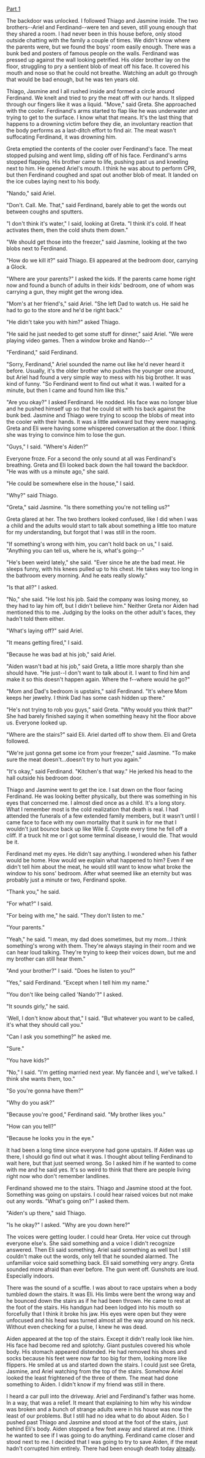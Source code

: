 [Part 1](https://www.reddit.com/r/nosleep/comments/vabojg/the_neighbors_had_a_cookout_but_the_meat_wasnt/)

The backdoor was unlocked. I followed Thiago and Jasmine inside. The two brothers--Ariel and Ferdinand--were ten and seven, still young enough that they shared a room. I had never been in this house before, only stood outside chatting with the family a couple of times. We didn't know where the parents were, but we found the boys' room easily enough. There was a bunk bed and posters of famous people on the walls. Ferdinand was pressed up against the wall looking petrified. His older brother lay on the floor, struggling to pry a sentient blob of meat off his face. It covered his mouth and nose so that he could not breathe. Watching an adult go through that would be bad enough, but he was ten years old.

Thiago, Jasmine and I all rushed inside and formed a circle around Ferdinand. We knelt and tried to pry the meat off with our hands. It slipped through our fingers like it was a liquid. "Move," said Greta. She approached with the cooler. Ferdinand's arms started to flap like he was underwater and trying to get to the surface. I know what that means. It's the last thing that happens to a drowning victim before they die, an involuntary reaction that the body performs as a last-ditch effort to find air. The meat wasn't suffocating Ferdinand, it was drowning him. 

Greta emptied the contents of the cooler over Ferdinand's face. The meat stopped pulsing and went limp, sliding off of his face. Ferdinand's arms stopped flapping. His brother came to life, pushing past us and kneeling next to him. He opened Ariel's mouth. I think he was about to perform CPR, but then Ferdinand coughed and spat out another blob of meat. It landed on the ice cubes laying next to his body.

"Nando," said Ariel.

"Don't. Call. Me. That," said Ferdinand, barely able to get the words out between coughs and sputters. 

"I don't think it's water," I said, looking at Greta. "I think it's cold. If heat activates them, then the cold shuts them down."

"We should get those into the freezer," said Jasmine, looking at the two blobs next to Ferdinand. 

"How do we kill it?" said Thiago. Eli appeared at the bedroom door, carrying a Glock.

"Where are your parents?" I asked the kids. If the parents came home right now and found a bunch of adults in their kids' bedroom, one of whom was carrying a gun, they might get the wrong idea.

"Mom's at her friend's," said Ariel. "She left Dad to watch us. He said he had to go to the store and he'd be right back."

"He didn't take you with him?" asked Thiago.

"He said he just needed to get some stuff for dinner," said Ariel. "We were playing video games. Then a window broke and Nando--"

"Ferdinand," said Ferdinand.

"Sorry, Ferdinand," Ariel sounded the name out like he'd never heard it before. Usually, it's the older brother who pushes the younger one around, but Ariel had found a very simple way to mess with his big brother. It was kind of funny. "So Ferdinand went to find out what it was. I waited for a minute, but then I came and found him like this."

"Are you okay?" I asked Ferdinand. He nodded. His face was no longer blue and he pushed himself up so that he could sit with his back against the bunk bed. Jasmine and Thiago were trying to scoop the blobs of meat into the cooler with their hands. It was a little awkward but they were managing. Greta and Eli were having some whispered conversation at the door. I think she was trying to convince him to lose the gun.

"Guys," I said. "Where's Aiden?"

Everyone froze. For a second the only sound at all was Ferdinand's breathing. Greta and Eli looked back down the hall toward the backdoor. "He was with us a minute ago," she said.

"He could be somewhere else in the house," I said.

"Why?" said Thiago.

"Greta," said Jasmine. "Is there something you're not telling us?"

Greta glared at her. The two brothers looked confused, like I did when I was a child and the adults would start to talk about something a little too mature for my understanding, but forgot that I was still in the room.

"If something's wrong with him, you can't hold back on us," I said. "Anything you can tell us, where he is, what's going--"

"He's been weird lately," she said. "Ever since he ate the bad meat. He sleeps funny, with his knees pulled up to his chest. He takes way too long in the bathroom every morning. And he eats really slowly."

"Is that all?" I asked.

"No," she said. "He lost his job. Said the company was losing money, so they had to lay him off, but I didn't believe him." Neither Greta nor Aiden had mentioned this to me. Judging by the looks on the other adult's faces, they hadn't told them either.

"What's laying off?" said Ariel.

"It means getting fired," I said.

"Because he was bad at his job," said Ariel.

"Aiden wasn't bad at his job," said Greta, a little more sharply than she should have. "He just--I don't want to talk about it. I want to find him and make it so this doesn't happen again. Where the f--where would he go?"

"Mom and Dad's bedroom is upstairs," said Ferdinand. "It's where Mom keeps her jewelry. I think Dad has some cash hidden up there."

"He's not trying to rob you guys," said Greta. "Why would you think that?" She had barely finished saying it when something heavy hit the floor above us. Everyone looked up.

"Where are the stairs?" said Eli. Ariel darted off to show them. Eli and Greta followed.

"We're just gonna get some ice from your freezer," said Jasmine. "To make sure the meat doesn't...doesn't try to hurt you again."

"It's okay," said Ferdinand. "Kitchen's that way." He jerked his head to the hall outside his bedroom door.

Thiago and Jasmine went to get the ice. I sat down on the floor facing Ferdinand. He was looking better physically, but there was something in his eyes that concerned me. I almost died once as a child. It's a long story. What I remember most is the cold realization that death is real. I had attended the funerals of a few extended family members, but it wasn't until I came face to face with my own mortality that it sunk in for me that I wouldn't just bounce back up like Wile E. Coyote every time he fell off a cliff. If a truck hit me or I got some terminal disease, I would die. That would be it.

Ferdinand met my eyes. He didn't say anything. I wondered when his father would be home. How would we explain what happened to him? Even if we didn't tell him about the meat, he would still want to know what broke the window to his sons' bedroom. After what seemed like an eternity but was probably just a minute or two, Ferdinand spoke.

"Thank you," he said.

"For what?" I said.

"For being with me," he said. "They don't listen to me."

"Your parents."

"Yeah," he said. "I mean, my dad does sometimes, but my mom...I think something's wrong with them. They're always staying in their room and we can hear loud talking. They're trying to keep their voices down, but me and my brother can still hear them."

"And your brother?" I said. "Does he listen to you?"

"Yes," said Ferdinand. "Except when I tell him my name."

"You don't like being called 'Nando'?" I asked.

"It sounds girly," he said.

'Well, I don't know about that," I said. "But whatever you want to be called, it's what they should call you."

"Can I ask you something?" he asked me.

"Sure."

"You have kids?" 

"No," I said. "I'm getting married next year. My  fiancée and I, we've talked. I think she wants them, too."

"So you're gonna have them?"

"Why do you ask?"

"Because you're good," Ferdinand said. "My brother likes you."

"How can you tell?"

"Because he looks you in the eye."

It had been a long time since everyone had gone upstairs. If Aiden was up there, I should go find out what it was. I thought about telling Ferdinand to wait here, but that just seemed wrong. So I asked him if he wanted to come with me and he said yes. It's so weird to think that there are people living right now who don't remember landlines. 

Ferdinand showed me to the stairs. Thiago and Jasmine stood at the foot. Something was going on upstairs. I could hear raised voices but not make out any words. "What's going on?" I asked them.

"Aiden's up there," said Thiago.

"Is he okay?" I asked. "Why are you down here?"

The voices were getting louder. I could hear Greta. Her voice cut through everyone else's. She said something and a voice I didn't recognize answered. Then Eli said something. Ariel said something as well but I still couldn't make out the words, only tell that he sounded alarmed. The unfamiliar voice said something back. Eli said something very angry. Greta sounded more afraid than ever before. The gun went off. Gunshots are loud. Especially indoors. 

There was the sound of a scuffle. I was about to race upstairs when a body tumbled down the stairs. It was Eli. His limbs were bent the wrong way and he bounced down the stairs as if he had been thrown. He came to rest at the foot of the stairs. His handgun had been lodged into his mouth so forcefully that I think it broke his jaw. His eyes were open but they were unfocused and his head was turned almost all the way around on his neck. Without even checking for a pulse, I knew he was dead. 

Aiden appeared at the top of the stairs. Except it didn't really look like him. His face had become red and splotchy. Giant pustules covered his whole body. His stomach appeared distended. He had removed his shoes and socks because his feet were now far too big for them, looking more like flippers. He smiled at us and started down the stairs. I could just see Greta, Jasmine, and Ariel watching from the top of the stairs. Somehow Ariel looked the least frightened of the three of them. The meat had done something to Aiden. I didn't know if my friend was still in there.

I heard a car pull into the driveway. Ariel and Ferdinand's father was home. In a way, that was a relief. It meant that explaining to him why his window was broken and a bunch of strange adults were in his house was now the least of our problems. But I still had no idea what to do about Aiden. So I pushed past Thiago and Jasmine and stood at the foot of the stairs, just behind Eli's body. Aiden stopped a few feet away and stared at me. I think he wanted to see if I was going to do anything. Ferdinand came closer and stood next to me. I decided that I was going to try to save Aiden, if the meat hadn't corrupted him entirely. There had been enough death today [already](https://www.reddit.com/user/_Cu_Chulainn17).